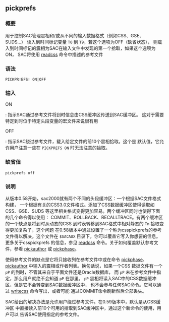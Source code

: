 ## pickprefs 

### 概要

用于控制SAC管理震相和/或从不同的输入数据格式（例如CSS、GSE、SUDS...）
读入到时间标记变量 `T0` 到 `T9`，若这个选项为OFF（缺省状态），
则载入到时间标记的震相为SAC在输入文件中发现的第一个拾取，如果这个选项为ON，
SAC将使用 [readcss](/commands/readcss.md) 命令中描述的参考文件

### 语法

``` {.bash}
PICKPR!EFS! ON|OFF
```

### 输入

ON

:   指示SAC通过参考文件将到时信息由CSS缓冲区传送到SAC缓冲区。
    这对于需要特定到时位于特定头段变量的宏文件来说很有用

OFF

:   指示SAC绕过参考文件，载入给定文件的前10个震相拾取。这个是
    默认值，它允许用户注意一些在 `PICKPREFS ON` 时无法注意的拾取。

### 缺省值

``` {.bash}
pickprefs off
```

### 说明

从版本0.58开始，sac2000就有两个不同的头段缓冲区：一个根据SAC文件格式构建，
一个根据有关的CSS3.0文件格式。添加了CSS数据缓冲区使得读取如CSS、GSE、SUDS
等这里相关格式变得更加容易。两个缓冲区同时也使得下面的几个命令得以使用：
COMMIT、ROLLBACK、RECALLTRACE。有两个缓冲区的一个缺点是将到时从动态的CSS
到时表转移到SAC格式中相对静态的 `Tn` 拾取变得更加复杂了，这个问题
在0.58版本中通过设置了一个称为csspickprefs的参考文件得以解决。这个文件在
`$SACAUX` 目录下，你可以覆盖它写入你想要的信息。更多关于csspickprefs
的信息，参见 [readcss](/commands/readcss.md)
命令。关于如何覆盖默认参考文件，参看
[pickauthor](/commands/pickauthor.md) 或
[pickphase](/commands/pickphase.md)。

使用参考文件的缺点是它将只接收列在参考文件中或在命令
[pickphase](/commands/pickphase.md)、
[pickauthor](/commands/pickauthor.md)
中输入的震相或作者列表。换句话说，如果一个CSS 数据文件有一个 `pP`
的到时，不管其来自于平面文件还是Oracle数据库， 而 `pP`
未在参考文件中指定，那么用户就绝不会知道 `pP` 在那里。 `pP`
震相将读入SAC中的CSS数据缓冲区，但是它不会转变到SAC数据缓冲区中，
也不会参与任何SAC命令。它可以通过 [writecss](/commands/writecss.md)
命令写出，或者可能 通过COMMIT命令刷新然后全部丢失。

SAC给出的解决办法是允许用户绕过参考文件。在0.59版本中，默认是从CSS缓冲区
中直接读入前10个可用的拾取到SAC缓冲区中，通过这个新命令的使用，用户可以
告诉SAC使用指定的参考文件。
